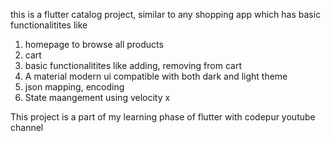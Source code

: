 this is a flutter catalog project, similar to any shopping app which has basic functionalitites like
1. homepage to browse all products
2. cart
3. basic functionalitites like adding, removing from cart
4. A material modern ui compatible with both dark and light theme
5. json mapping, encoding
6. State maangement using velocity x

This project is a part of my learning phase of flutter with codepur youtube channel
